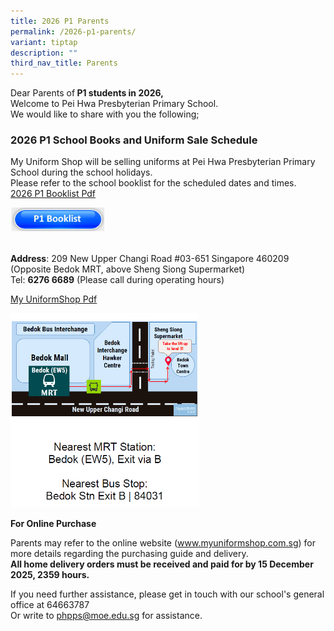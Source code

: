 ```yaml
---
title: 2026 P1 Parents
permalink: /2026-p1-parents/
variant: tiptap
description: ""
third_nav_title: Parents
---
```

<p>Dear Parents of<strong> P1 students in 2026, &nbsp;</strong> 
<br>Welcome to Pei Hwa Presbyterian Primary School. &nbsp;
<br>We would like to share with you the following;
<br>
</p>
<h3>2026 P1 School Books and Uniform Sale Schedule</h3>
<p>My Uniform Shop will be selling uniforms at Pei Hwa Presbyterian Primary
School during the school holidays.
<br>Please refer to the school booklist for the scheduled dates and times.
<br><a href="/files/Booklist/2026/P1_Booklist.pdf" rel="noopener nofollow" target="_blank">2026 P1 Booklist Pdf</a>
</p>
<p></p><a class="isomer-image-wrapper" href="https://cms.isomer.gov.sg/files/Booklist/2026/P1_Booklist.pdf"><img style="width: 30%;" height="auto" width="100%" alt="" src="/images/Buttons/p1 booklist.JPG"></a>
<p>
<br><strong>Address</strong>: 209 New Upper Changi Road #03-651 Singapore
460209
<br>(Opposite Bedok MRT, above Sheng Siong Supermarket)
<br>Tel: <strong>6276 6689</strong> (Please call during operating hours)</p>
<p><a href="/files/School Uniform/2026/My_Uniform_Shop__ASIA__Pte_Ltd___Pei_Hwa_Presbyterian_Primary_School_2025_Letter_to_Parents.pdf" rel="noopener nofollow" target="_blank">My UniformShop Pdf</a>
</p><a class="isomer-image-wrapper" href="https://cms.isomer.gov.sg/files/School%20Uniform/2026/My_Uniform_Shop__ASIA__Pte_Ltd___Pei_Hwa_Presbyterian_Primary_School_2025_Letter_to_Parents.pdf"><img style="width: 60%;" height="auto" width="100%" alt="You may click here to find more info" src="/images/Picture Cover/uniform_shop_location.png"></a>
<p></p>
<p><strong>For Online Purchase</strong>
</p>
<p>Parents may refer to the online website (<a href="http://www.myuniformshop.com.sg" rel="noopener noreferrer nofollow" target="_blank">www.myuniformshop.com.sg</a>) for
more details regarding the purchasing guide and delivery.
<br><strong>All home delivery orders must be received and paid for by 15 December 2025, 2359 hours.</strong>
</p>
<p></p>
<p>If you need further assistance, please get in touch with our school's
general office at 64663787
<br>Or write to <a href="mailto:phpps@moe.edu.sg" rel="noopener noreferrer nofollow" target="_blank">phpps@moe.edu.sg</a> for
assistance.</p>